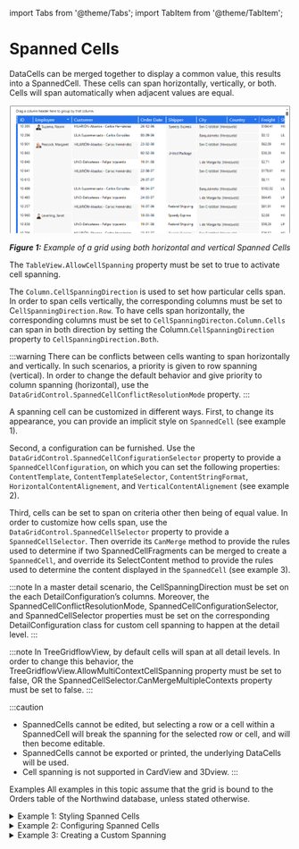import Tabs from '@theme/Tabs';
import TabItem from '@theme/TabItem';

# Spanned Cells

DataCells can be merged together to display a common value, this results into a SpannedCell. These cells can span horizontally, vertically, or both. Cells will span automatically when adjacent values are equal.

![SpannedCells](/img/SpannedCells.png)

***Figure 1:** Example of a grid using both horizontal and vertical Spanned Cells*

The `TableView.AllowCellSpanning` property must be set to true to activate cell spanning.

The `Column.CellSpanningDirection` is used to set how particular cells span. In order to span cells vertically, the corresponding columns must be set to C`ellSpanningDirection.Row`. To have cells span horizontally, the corresponding columns must be set to `CellSpanningDirecton.Column.Cells` can span in both direction by setting the Column.`CellSpanningDirection` property to `CellSpanningDirection.Both`.

:::warning
There can be conflicts between cells wanting to span horizontally and vertically. In such scenarios, a priority is given to row spanning (vertical). In order to change the default behavior and give priority to column spanning (horizontal), use the `DataGridControl.SpannedCellConflictResolutionMode` property.
:::

A spanning cell can be customized in different ways. First, to change its appearance, you can provide an implicit style on `SpannedCell` (see example 1).

Second, a configuration can be furnished. Use the `DataGridControl.SpannedCellConfigurationSelector` property to provide a `SpannedCellConfiguration`, on which you can set the following properties: `ContentTemplate`, `ContentTemplateSelector`, `ContentStringFormat`, `HorizontalContentAlignement`, and `VerticalContentAlignement` (see example 2).

Third, cells can be set to span on criteria other then being of equal value. In order to customize how cells span, use the `DataGridControl.SpannedCellSelector` property to provide a `SpannedCellSelector`. Then override its `CanMerge` method to provide the rules used to determine if two SpannedCellFragments can be merged to create a `SpannedCell`, and override its SelectContent method to provide the rules used to determine the content displayed in the `SpannedCell` (see example 3). 

:::note
In a master detail scenario, the CellSpanningDirection must be set on the each DetailConfiguration’s columns. Moreover, the SpannedCellConflictResolutionMode, SpannedCellConfigurationSelector, and SpannedCellSelector properties must be set on the corresponding DetailConfiguration class for custom cell spanning to happen at the detail level.
:::

:::note
In TreeGridflowView, by default cells will span at all detail levels. In order to change this behavior, the TreeGridflowView.AllowMultiContextCellSpanning property must be set to false, OR the SpannedCellSelector.CanMergeMultipleContexts property must be set to false.
:::

:::caution
- SpannedCells cannot be edited, but selecting a row or a cell within a SpannedCell will break the spanning for the selected row or cell, and will then become editable.
- SpannedCells cannot be exported or printed, the underlying DataCells will be used.
- Cell spanning is not supported in CardView and 3Dview.
:::

Examples
All examples in this topic assume that the grid is bound to the Orders table of the Northwind database, unless stated otherwise.

<details>

  <summary>Example 1: Styling Spanned Cells</summary>
  
  The following example demonstrates how to change the background and set a border around spanned cells through a style.

  <Tabs>
    <TabItem value="xaml" label="XAML" default>

      ```xml
        <Grid xmlns:xcdg="http://schemas.xceed.com/wpf/xaml/datagrid">
          <Grid.Resources>
            <xcdg:DataGridCollectionViewSource x:Key="cvs_orders"
                                              Source="{Binding Source={x:Static Application.Current}, Path=Orders}" />
              <Style x:Key="spannedCellBorderStyle"
                    TargetType="{x:Type Border}">
                <Setter Property="Background"
                        Value="LightBlue" />
                <Setter Property="BorderBrush"
                        Value="DarkBlue" />
                <Setter Property="BorderThickness"
                        Value="1" />
              </Style>
              <Style TargetType="{x:Type xcdg:SpannedCell}">
                <Setter Property="CellContainerStyle"
                        Value="{StaticResource spannedCellBorderStyle}" />
              </Style>
            </Grid.Resources>
            <xcdg:DataGridControl ItemsSource="{Binding Source={StaticResource cvs_orders}}">
              <xcdg:DataGridControl.View>
                <xcdg:TableView AllowCellSpanning="True" />
              </xcdg:DataGridControl.View>
              <xcdg:DataGridControl.Columns>
                <xcdg:Column FieldName="ShipCountry"
                            CellSpanningDirection="Row" />
            </xcdg:DataGridControl.Columns>
          </xcdg:DataGridControl>
        </Grid>
      ```
    </TabItem>
  </Tabs>
</details>

<details>

  <summary>Example 2: Configuring Spanned Cells</summary>
  
  The following example demonstrates how to center vertical and horizontal content alignment through a SpannedCellConfigurationSelector.

  <Tabs>
    <TabItem value="xaml" label="XAML" default>

      ```xml
        <Grid xmlns:xcdg="http://schemas.xceed.com/wpf/xaml/datagrid">
          <Grid.Resources>
            <xcdg:DataGridCollectionViewSource x:Key="cvs_orders"
                                              Source="{Binding Source={x:Static Application.Current}, Path=Orders}" />
            <xcdg:CustomSpannedCellConfigurationSelector x:Key="configurationSelector" />
          </Grid.Resources>
          <xcdg:DataGridControl ItemsSource="{Binding Source={StaticResource cvs_orders}}"
                                SpannedCellSelector="{StaticResource configurationSelector}">
            <xcdg:DataGridControl.View>
              <xcdg:TableView AllowCellSpanning="True" />
            </xcdg:DataGridControl.View>
            <xcdg:DataGridControl.Columns>
              <xcdg:Column FieldName="ShipCountry"
                          CellSpanningDirection="Row" />
            </xcdg:DataGridControl.Columns>
          </xcdg:DataGridControl>
        </Grid>
      ```
    </TabItem>
    <TabItem value="csharp" label="C#">

      ```csharp
        public sealed class CustomSpannedCellConfigurationSelector : SpannedCellConfigurationSelector
        {
          public override ISpannedCellConfiguration SelectConfiguration(object content, IEnumerable<SpannedCellFragment> fragments)
          {
            return new SpannedCellConfiguration() { HorizontalContentAlignment = HorizontalAlignment.Center, VerticalContentAlignment = VerticalAlignment.Center };
          }
        }
      ```
    </TabItem>
  </Tabs>
</details>

<details>

  <summary>Example 3: Creating a Custom Spanning</summary>
  
  The following example demonstrates how to span cells across a range of values.

  <Tabs>
    <TabItem value="xaml" label="XAML" default>

      ```xml
          <Grid xmlns:xcdg="http://schemas.xceed.com/wpf/xaml/datagrid">
            <Grid.Resources>
              <xcdg:DataGridCollectionViewSource x:Key="cvs_orders"
                                                Source="{Binding Source={x:Static Application.Current}, Path=Orders}" />
              <local:CustomSpannedCellSelector x:Key="spannedCellSelector" />
            </Grid.Resources>
            <xcdg:DataGridControl ItemsSource="{Binding Source={StaticResource cvs_orders}}"
                                  SpannedCellSelector="{StaticResource spannedCellSelector}">
              <xcdg:DataGridControl.View>
                <xcdg:TableView AllowCellSpanning="True" />
              </xcdg:DataGridControl.View>
              <xcdg:DataGridControl.Columns>
                <xcdg:Column FieldName="Freight"
                            CellSpanningDirection="Row" />
              </xcdg:DataGridControl.Columns>
            </xcdg:DataGridControl>
          </Grid> 
      ```
    </TabItem>
    <TabItem value="csharp" label="C#">

      ```csharp
        public sealed class CustomSpannedCellSelector : SpannedCellSelector
        {
          private const decimal Range = 10m;
          public override bool CanMerge(SpannedCellFragment x, SpannedCellFragment y)
          {
            if ((x.Column == y.Column) && (x.Column.FieldName == "Freight"))
            {
              var xBound = this.GetLowerBound(x);
              var yBound = this.GetLowerBound(y);
              return xBound.HasValue
                    && yBound.HasValue
                    && (xBound.Value == yBound.Value);
            }
            return false;
          }
          public override object SelectContent(IEnumerable<SpannedCellFragment> fragments)
          {
            var first = fragments.FirstOrDefault();
            var bound = (first != null) ? this.GetLowerBound(first) : null;
            if (!bound.HasValue)
              return null;
            return string.Format("{0} - {1}", bound.Value, bound.Value + Range);
          }
          private decimal? GetLowerBound(SpannedCellFragment x)
          {
            var content = x.Content;
            if (!(content is decimal))
              return null;
            var value = (decimal)content;
            return Math.Floor(value / Range) * Range;
          }
        }
      ```
    </TabItem>
  </Tabs>
</details>